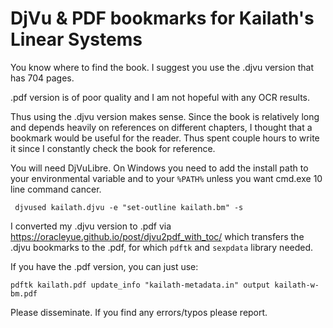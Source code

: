 # DjVu & PDF bookmarks for Kailath's Linear Systems 
You know where to find the book. I suggest you use the .djvu version that has 704 pages.

.pdf version is of poor quality and I am not hopeful with any OCR results.

Thus using the .djvu version makes sense. Since the book is relatively long and depends heavily on references on different chapters, I thought that a bookmark would be useful for the reader. Thus spent couple hours to write it since I constantly check the book for reference.

You will need DjVuLibre. On Windows you need to add the install path to your environmental variable and to your `%PATH%` unless you want cmd.exe 10 line command cancer.
```
 djvused kailath.djvu -e "set-outline kailath.bm" -s
```
I converted my .djvu version to .pdf via https://oracleyue.github.io/post/djvu2pdf_with_toc/ which transfers the .djvu bookmarks to the .pdf, for which `pdftk` and `sexpdata` library needed.

If you have the .pdf version, you can just use:
```
pdftk kailath.pdf update_info "kailath-metadata.in" output kailath-w-bm.pdf
```
Please disseminate. If you find any errors/typos please report.